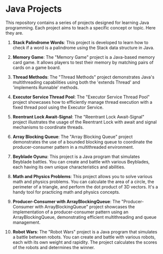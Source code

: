 # Java Projects

This repository contains a series of projects designed for learning Java programming. Each project aims to teach a specific concept or topic. Here they are.

1. **Stack Palindrome Words**: This project is developed to learn how to check if a word is a palindrome using the Stack data structure in Java.

2. **Memory Game**: The "Memory Game" project is a Java-based memory card game. It allows players to test their memory by matching pairs of cards on a game board.

3. **Thread Methods**: The "Thread Methods" project demonstrates Java's multithreading capabilities using both the 'extends Thread' and 'implements Runnable' methods.

4. **Executor Service Thread Pool**: The "Executor Service Thread Pool" project showcases how to efficiently manage thread execution with a fixed thread pool using the Executor Service.

5. **Reentrant Lock Await-Signal**: The "Reentrant Lock Await-Signal" project illustrates the usage of the Reentrant Lock with await and signal mechanisms to coordinate threads.

6. **Array Blocking Queue**: The "Array Blocking Queue" project demonstrates the use of a bounded blocking queue to coordinate the producer-consumer pattern in a multithreaded environment.

7. **Beyblade Oyunu**: This project is a Java program that simulates Beyblade battles. You can create and battle with various Beyblades, each having its own unique characteristics and abilities.

8. **Math and Physics Problems**: This project allows you to solve various math and physics problems. You can calculate the area of a circle, the perimeter of a triangle, and perform the dot product of 3D vectors. It's a handy tool for practicing math and physics concepts.

9. **Producer-Consumer with ArrayBlockingQueue**: The "Producer-Consumer with ArrayBlockingQueue" project showcases the implementation of a producer-consumer pattern using an ArrayBlockingQueue, demonstrating efficient multithreading and queue management.

10. **Robot Wars**: The "Robot Wars" project is a Java program that simulates a battle between robots. You can create and battle with various robots, each with its own weight and rapidity. The project calculates the scores of the robots and determines the winner.

